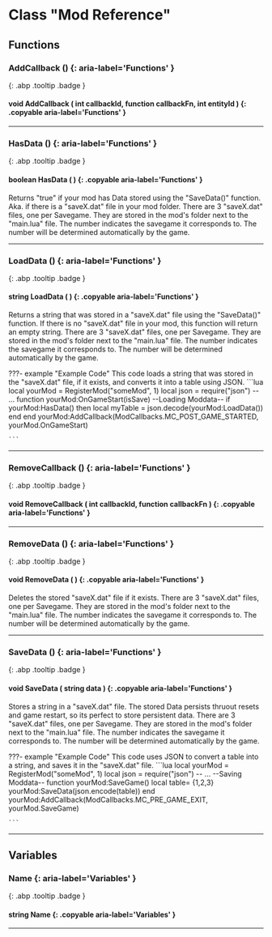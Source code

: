 # Class "Mod Reference"
## Functions
### AddCallback () {: aria-label='Functions' }
[ ](#){: .abp .tooltip .badge }
#### void AddCallback ( int callbackId, function callbackFn, int entityId ) {: .copyable aria-label='Functions' }

___ 
### HasData () {: aria-label='Functions' }
[ ](#){: .abp .tooltip .badge }
#### boolean HasData ( ) {: .copyable aria-label='Functions' }

Returns "true" if your mod has Data stored using the "SaveData()" function. Aka. if there is a "saveX.dat" file in your mod folder. There are 3 "saveX.dat" files, one per Savegame. They are stored in the mod's folder next to the "main.lua" file. The number indicates the savegame it corresponds to. The number will be determined automatically by the game.
___ 
### LoadData () {: aria-label='Functions' }
[ ](#){: .abp .tooltip .badge }
#### string LoadData ( ) {: .copyable aria-label='Functions' }

Returns a string that was stored in a "saveX.dat" file using the "SaveData()" function. If there is no "saveX.dat" file in your mod, this function will return an empty string.
There are 3 "saveX.dat" files, one per Savegame. They are stored in the mod's folder next to the "main.lua" file. The number indicates the savegame it corresponds to. The number will be determined automatically by the game.

???- example "Example Code"
    This code loads a string that was stored in the "saveX.dat" file, if it exists, and converts it into a table using JSON.
    ```lua 
    local yourMod = RegisterMod("someMod", 1)
    local json = require("json")
    -- ...
    function yourMod:OnGameStart(isSave)
    	--Loading Moddata--
    	if yourMod:HasData() then
    		local myTable = json.decode(yourMod:LoadData())
    	end
    end
    yourMod:AddCallback(ModCallbacks.MC_POST_GAME_STARTED, yourMod.OnGameStart)
    
    ```

___ 
### RemoveCallback () {: aria-label='Functions' }
[ ](#){: .abp .tooltip .badge }
#### void RemoveCallback ( int callbackId, function callbackFn ) {: .copyable aria-label='Functions' }

___ 
### RemoveData () {: aria-label='Functions' }
[ ](#){: .abp .tooltip .badge }
#### void RemoveData ( ) {: .copyable aria-label='Functions' }

Deletes the stored "saveX.dat" file if it exists. 
There are 3 "saveX.dat" files, one per Savegame. They are stored in the mod's folder next to the "main.lua" file. The number indicates the savegame it corresponds to. The number will be determined automatically by the game.
___ 
### SaveData () {: aria-label='Functions' }
[ ](#){: .abp .tooltip .badge }
#### void SaveData ( string data ) {: .copyable aria-label='Functions' }

Stores a string in a "saveX.dat" file. The stored Data persists thruout resets and game restart, so its perfect to store persistent data.
There are 3 "saveX.dat" files, one per Savegame. They are stored in the mod's folder next to the "main.lua" file. The number indicates the savegame it corresponds to. The number will be determined automatically by the game.

???- example "Example Code"
    This code uses JSON to convert a table into a string, and saves it in the "saveX.dat" file.
    ```lua 
    local yourMod = RegisterMod("someMod", 1)
    local json = require("json")
    -- ...
    --Saving Moddata--
    function yourMod:SaveGame()
    local table= {1,2,3}
    yourMod:SaveData(json.encode(table))
    end
    yourMod:AddCallback(ModCallbacks.MC_PRE_GAME_EXIT, yourMod.SaveGame)
    
    ```
___ 
## Variables
### Name {: aria-label='Variables' }
[ ](#){: .abp .tooltip .badge }
#### string Name  {: .copyable aria-label='Variables' }

___ 
